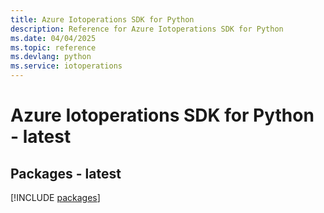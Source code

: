 ```yaml
---
title: Azure Iotoperations SDK for Python
description: Reference for Azure Iotoperations SDK for Python
ms.date: 04/04/2025
ms.topic: reference
ms.devlang: python
ms.service: iotoperations
---
```

# Azure Iotoperations SDK for Python - latest
## Packages - latest
[!INCLUDE [packages](iotoperations-index.md)]